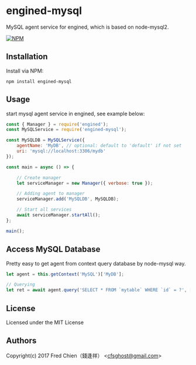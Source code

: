 # engined-mysql

MySQL agent service for engined, which is based on node-mysql2.

[![NPM](https://nodei.co/npm/engined-mysql.png)](https://nodei.co/npm/engined-mysql/)

## Installation

Install via NPM:

```shell
npm install engined-mysql
```

## Usage

start mysql agent service in engined, see example below:

```javascript
const { Manager } = require('engined');
const MySQLService = require('engined-mysql');

const MySQLDB = MySQLService({
	agentName: 'MyDB', // optional: default to 'default' if not set
	uri: 'mysql://localhost:3306/mydb'
});

const main = async () => {

	// Create manager
	let serviceManager = new Manager({ verbose: true });

	// Adding agent to manager
	serviceManager.add('MySQLDB', MySQLDB);

	// Start all services
	await serviceManager.startAll();
};

main();
```

## Access MySQL Database

Pretty easy to get agent from context query database by node-mysql way.

```javascript
let agent = this.getContext('MySQL')['MyDB'];

// Querying
let ret = await agent.query('SELECT * FROM `mytable` WHERE `id` = ?', [ 1 ]);
```

## License
Licensed under the MIT License
 
## Authors
Copyright(c) 2017 Fred Chien（錢逢祥） <<cfsghost@gmail.com>>
